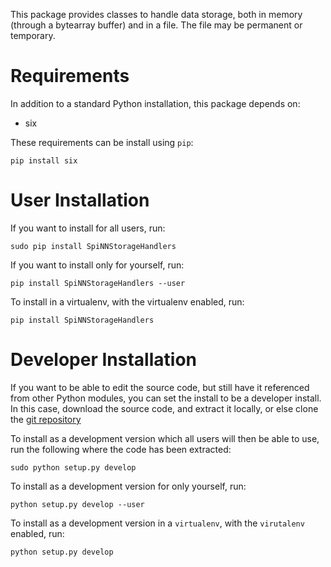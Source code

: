 This package provides classes to handle data storage, both in memory (through
a bytearray buffer) and in a file. The file may be permanent or temporary.

Requirements
============
In addition to a standard Python installation, this package depends on:

 - six

These requirements can be install using `pip`:

    pip install six

User Installation
=================
If you want to install for all users, run:

    sudo pip install SpiNNStorageHandlers

If you want to install only for yourself, run:

    pip install SpiNNStorageHandlers --user

To install in a virtualenv, with the virtualenv enabled, run:

    pip install SpiNNStorageHandlers

Developer Installation
======================
If you want to be able to edit the source code, but still have it referenced
from other Python modules, you can set the install to be a developer install.
In this case, download the source code, and extract it locally, or else clone
the [git repository](https://github.com/SpiNNakerManchester/SpiNNStorageHandlers.git)

To install as a development version which all users will then be able to use,
run the following where the code has been extracted:

    sudo python setup.py develop

To install as a development version for only yourself, run:

    python setup.py develop --user

To install as a development version in a `virtualenv`, with the `virutalenv`
enabled, run:

    python setup.py develop
